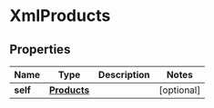 

# XmlProducts

## Properties

Name | Type | Description | Notes
------------ | ------------- | ------------- | -------------
**self** | [**Products**](Products.md) |  |  [optional]




